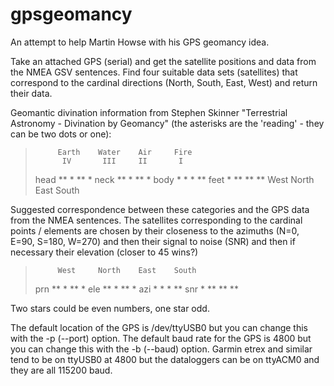 # gpsgeomancy
An attempt to help Martin Howse with his GPS geomancy idea.

Take an attached GPS (serial) and get the satellite positions and
data from the NMEA GSV sentences. Find four suitable data sets
(satellites) that correspond to the cardinal directions (North,
South, East, West) and return their data.

Geomantic divination information from Stephen Skinner "Terrestrial
Astronomy - Divination by Geomancy" (the asterisks are the
'reading' - they can be two dots or one):

>          Earth    Water    Air     Fire
>           IV       III     II       I
>    head   **        *      **       *
>    neck   **        *      **       *
>    body   *         *      *        **
>    feet   *         **     **       **
>          West     North    East    South

Suggested correspondence between these categories and the GPS data
from the NMEA sentences. The satellites corresponding to the
cardinal points / elements are chosen by their closeness to the
azimuths (N=0, E=90, S=180, W=270) and then their signal to noise
(SNR) and then if necessary their elevation (closer to 45 wins?)

>          West     North    East    South
>    prn    **        *      **       *
>    ele    **        *      **       *
>    azi    *         *      *        **
>    snr    *         **     **       **

Two stars could be even numbers, one star odd.

The default location of the GPS is /dev/ttyUSB0 but you can change
this with the -p (--port) option. The default baud rate for the GPS
is 4800 but you can change this with the -b (--baud) option. Garmin
etrex and similar tend to be on ttyUSB0 at 4800 but the dataloggers
can be on ttyACM0 and they are all 115200 baud.
